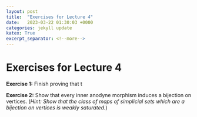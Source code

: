 ```yaml
---
layout: post
title:  "Exercises for Lecture 4"
date:   2023-03-22 01:30:03 +0000
categories: jekyll update
katex: True
excerpt_separator: <!--more-->
---
```

# Exercises for Lecture 4

**Exercise 1:** Finish proving that t

**Exercise 2:** Show that every inner anodyne morphism induces a bijection on vertices. (*Hint: Show that the class of maps of simplicial sets which are a bijection on vertices is weakly saturated.*)
